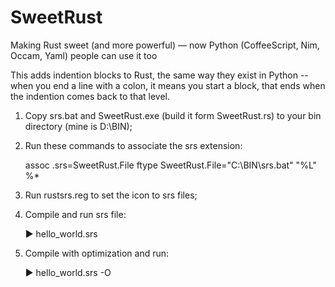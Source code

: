 # SweetRust
Making Rust sweet (and more powerful) — now Python (CoffeeScript, Nim, Occam, Yaml) people can use it too

This adds indention blocks to Rust, the same way they exist in Python -- when you end a line with a colon, it means you start a block, that ends when the indention comes back to that level.

1) Copy srs.bat and SweetRust.exe (build it form SweetRust.rs) to your bin directory (mine is D:\BIN);

2) Run these commands to associate the srs extension:

    assoc .srs=SweetRust.File
    ftype SweetRust.File="C:\BIN\srs.bat" "%L" %*

3) Run rustsrs.reg to set the icon to srs files;

4) Compile and run srs file:

    ► hello_world.srs

5) Compile with optimization and run:

    ► hello_world.srs -O
